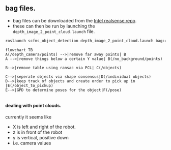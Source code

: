 


## bag files.


- bag files can be downloaded from the [Intel realsense repo](https://github.com/IntelRealSense/librealsense/blob/master/doc/sample-data.md#files). 
- these can then be run by launching the `depth_image_2_point_cloud.launch` file.

```bash
roslaunch scfms_object_detection depth_image_2_point_cloud.launch bag:="{location of bag file}" 
```

```mermaid
flowchart TB
A(/depth_camera/points) -->|remove far away points| B
A -->|remove things below a certain Y value| B(/no_background/points)

B-->|remove table using ransac via PCL| C(/objects)

C-->|seperate objects via shape consensus|D(/individual objects)
D-->|keep track of objects and create order to pick up in |E(/object_to_pickup)
E-->|GPD to determine poses for the object|F(/pose)


```


#### dealing with point clouds.

currently it seems like 
- X is left and right of the robot.
- z is in front of the robot 
- y is vertical, positive down
- i.e. camera values